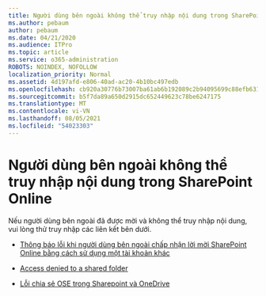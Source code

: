 ```yaml
---
title: Người dùng bên ngoài không thể truy nhập nội dung trong SharePoint Online
ms.author: pebaum
author: pebaum
ms.date: 04/21/2020
ms.audience: ITPro
ms.topic: article
ms.service: o365-administration
ROBOTS: NOINDEX, NOFOLLOW
localization_priority: Normal
ms.assetid: 4d197afd-e806-40ad-ac20-4b10bc497edb
ms.openlocfilehash: cb920a30776b73007ba61ab6b192089c2b94095699c88efb6316781ff00ed016
ms.sourcegitcommit: b5f7da89a650d2915dc652449623c78be6247175
ms.translationtype: MT
ms.contentlocale: vi-VN
ms.lasthandoff: 08/05/2021
ms.locfileid: "54023303"
---
```

# <a name="external-user-is-unable-to-access-content-in-sharepoint-online"></a>Người dùng bên ngoài không thể truy nhập nội dung trong SharePoint Online

Nếu người dùng bên ngoài đã được mời và không thể truy nhập nội dung, vui lòng thử truy nhập các liên kết bên dưới.

- [Thông báo lỗi khi người dùng bên ngoài chấp nhận lời mời SharePoint Online bằng cách sử dụng một tài khoản khác](https://docs.microsoft.com/sharepoint/support/sharing-and-permissions/error-when-external-user-accepts-an-invitation-by-using-another-account)

- [Access denied to a shared folder](https://docs.microsoft.com/sharepoint/support/sharing-and-permissions/cannot-access-shared-folder)

- [Lỗi chia sẻ OSE trong Sharepoint và OneDrive](https://docs.microsoft.com/sharepoint/sharepoint-onedrive-error-message)

